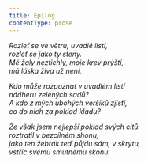 ```yaml
---
title: Epilog
contentType: prose
---
```


<section>

_Rozleť se ve větru, uvadlé listí,  
rozleť se jako ty steny.  
Mé žaly neztichly, moje krev prýští,  
má láska živa už není._

</section>

<section>

_Kdo může rozpoznat v uvadlém listí  
nádheru zelených sadů?  
A kdo z mých ubohých veršíků zjistí,  
co do nich za poklad kladu?_

</section>

<section>

_Že však jsem nejlepší poklad svých citů  
roztratil v bezcílném shonu,  
jako ten žebrák teď půjdu sám, v skrytu,  
vstříc svému smutnému skonu._

</section>
